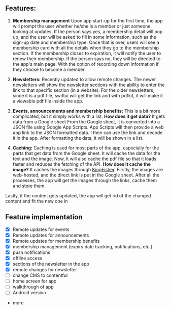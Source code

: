 ## Features:
1. **Membership management**
Upon app start-up for the first time, the app will prompt the user whether he/she is a member or just someone looking at updates.
If the person says yes, a membership detail will pop up, and the user will be asked to fill in some information, such as the sign-up date and membership type.
Once that is over, users will see a membership card with all the details when they go to the membership section. If the membership closes to expiration, it will notify the user to renew their membership.
If the person says no, they will be directed to the app's main page. With the option of recording down information if they choose to become a member

2. **Newsletters:** 
Recently updated to allow remote changes.
The newer newsletters will show the newsletter sections with the ability to enter the link to that specific section (in a website).
For the older newsletters, since it is a pdf file, swiftui will get the link and with pdfkit, it will make it a viewable pdf file inside the app.
4. **Events, announcements and membership benefits:**
This is a bit more complicated, but it simply works with a list. 
**How does it get data?** 
It gets data from a Google sheet
From the Google sheet, it is converted into a JSON file using Google App Scripts. App Scripts will then provide a web app link to the JSON formatted data.
I then can use the link and decode it in the app. After formatting the data, it will be shown in a list.
5. **Caching:**
Caching is used for most parts of the app, especially for the parts that get data from the Google sheet.
It will cache the data for the text and the image.
Now, it will also cache the pdf file so that it loads faster and reduces the fetching of the API.
**How does it cache the image?** 
It caches the images through [KingFisher](https://github.com/onevcat/Kingfisher). Firstly, the images are web-hosted, and the direct link is put in the Google sheet. After all the processes, the app will get the images through the links, cache them and store them.

Lastly, if the content gets updated, the app will get rid of the changed content and fit the new one in

## Feature implementation
- [x] Remote updates for events
- [x] Remote updates for announcements
- [x] Remote updates for membership benefits
- [x] membership management (expiry date tracking, notifications, etc.)
- [x] push notifications
- [x] offline access
- [x] sections of the newsletter in the app
- [x] remote changes for newsletter
- [ ] change CMS to contentful
- [ ] home screen for app
- [ ] walkthrough of app
- [ ] Android version
+ more
